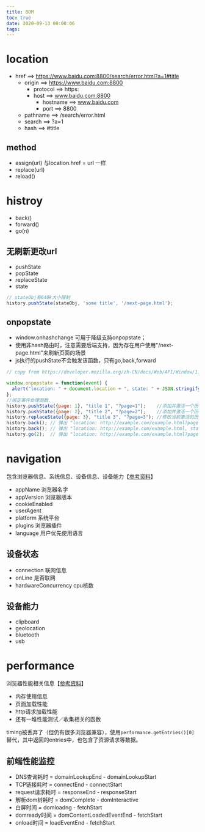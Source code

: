 ```yaml
---
title: BOM
toc: true
date: 2020-09-13 00:00:06
tags:
---
```


# location
* href ==> https://www.baidu.com:8800/search/error.html?a=1#title
  * origin ==> https://www.baidu.com:8800
    * protocol ==> https:
    * host ==> www.baidu.com:8800
      * hostname ==> www.baidu.com
      * port ==> 8800
  * pathname ==> /search/error.html
  * search ==> ?a=1
  * hash ==> #title

## method
* assign(url) 与location.href = url 一样
* replace(url)
* reload()


# histroy
* back()
* forward()
* go(n)

## 无刷新更改url
* pushState
* popState
* replaceState
* state
```js
// stateObj有640k大小限制
history.pushState(stateObj, 'some title', '/next-page.html');
```

## onpopstate
* window.onhashchange 可用于降级支持onpopstate；
* 使用非hash路由时，注意需要后端支持，因为存在用户使用"/next-page.html"来刷新页面的场景
* js执行的pushState不会触发该函数，只有go,back,forward
```js
// copy from https://developer.mozilla.org/zh-CN/docs/Web/API/Window/1.html

window.onpopstate = function(event) {
  alert("location: " + document.location + ", state: " + JSON.stringify(event.state));
};
//绑定事件处理函数. 
history.pushState({page: 1}, "title 1", "?page=1");    //添加并激活一个历史记录条目 http://example.com/example.html?page=1,条目索引为1
history.pushState({page: 2}, "title 2", "?page=2");    //添加并激活一个历史记录条目 http://example.com/example.html?page=2,条目索引为2
history.replaceState({page: 3}, "title 3", "?page=3"); //修改当前激活的历史记录条目 http://ex..?page=2 变为 http://ex..?page=3,条目索引为3
history.back(); // 弹出 "location: http://example.com/example.html?page=1, state: {"page":1}"
history.back(); // 弹出 "location: http://example.com/example.html, state: null
history.go(2);  // 弹出 "location: http://example.com/example.html?page=3, state: {"page":3}
```

# navigation
包含浏览器信息、系统信息、设备信息、设备能力【[参考资料](https://developer.mozilla.org/en-US/docs/Web/API/Navigator)】
* appName 浏览器名字
* appVersion 浏览器版本
* cookieEnabled
* userAgent
* platform 系统平台
* plugins 浏览器插件
* language 用户优先使用语言

## 设备状态
* connection 联网信息
* onLine 是否联网
* hardwareConcurrency  cpu核数

## 设备能力
* clipboard
* geolocation
* bluetooth
* usb

# performance
浏览器性能相关信息【[参考资料](https://developer.mozilla.org/en-US/docs/Web/API/Performance)】
* 内存使用信息
* 页面加载性能
* http请求加载性能
* 还有一堆性能测试／收集相关的函数

timing被丢弃了（但仍有很多浏览器兼容），使用`performance.getEntries()[0]`替代，其中返回的entries中，也包含了资源请求等数据。

## 前端性能监控
* DNS查询耗时 = domainLookupEnd - domainLookupStart
* TCP链接耗时 = connectEnd - connectStart
* request请求耗时 = responseEnd - responseStart
* 解析dom树耗时 = domComplete - domInteractive
* 白屏时间 = domloadng - fetchStart
* domready时间 = domContentLoadedEventEnd - fetchStart
* onload时间 = loadEventEnd - fetchStart
